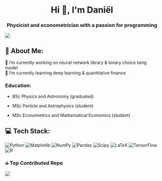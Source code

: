 <h1 align="center">Hi 👋, I'm Daniël</h1>
<h3 align="center">Physicist and econometrician with a passion for programming</h3>

[![](https://visitcount.itsvg.in/api?id=danielmikkers&icon=0&color=3)](https://visitcount.itsvg.in)

## 💫 About Me:
🔭 I’m currently working on neural network library & binary choice Ising model<br>🌱 I’m currently learning deep learning & quantitative finance

### Education:

- BSc Physics and Astronomy (graduated)

- MSc Particle and Astrophysics (student)

- MSc Econometrics and Mathematical Economics (student)

<!--
- MSc Quantitative Finance and Actuarial Sciences (student)
-->

<!--
## 🌐 Socials:
[![Instagram](https://img.shields.io/badge/Instagram-%23E4405F.svg?logo=Instagram&logoColor=white)](https://instagram.com/danielmikkers) 
[![LinkedIn](https://img.shields.io/badge/LinkedIn-%230077B5.svg?logo=linkedin&logoColor=white)](https://linkedin.com/in/danielmikkers) 
[![Stack Overflow](https://img.shields.io/badge/-Stackoverflow-FE7A16?logo=stack-overflow&logoColor=white)](https://stackoverflow.com/users/danielmikkers) 
[![YouTube](https://img.shields.io/badge/YouTube-%23FF0000.svg?logo=YouTube&logoColor=white)](https://youtube.com/@danielmikkers) 
-->

## 💻 Tech Stack:
![Python](https://img.shields.io/badge/python-3670A0?style=for-the-badge&logo=python&logoColor=ffdd54) 
![Matplotlib](https://img.shields.io/badge/Matplotlib-%23ffffff.svg?style=for-the-badge&logo=Matplotlib&logoColor=black) 
![NumPy](https://img.shields.io/badge/numpy-%23013243.svg?style=for-the-badge&logo=numpy&logoColor=white) 
![Pandas](https://img.shields.io/badge/pandas-%23150458.svg?style=for-the-badge&logo=pandas&logoColor=white) 
![Scipy](https://img.shields.io/badge/SciPy-%230C55A5.svg?style=for-the-badge&logo=scipy&logoColor=%white) 
![LaTeX](https://img.shields.io/badge/latex-%23008080.svg?style=for-the-badge&logo=latex&logoColor=white) 
![TensorFlow](https://img.shields.io/badge/TensorFlow-%23FF6F00.svg?style=for-the-badge&logo=TensorFlow&logoColor=white)
![R](https://img.shields.io/badge/r-%23276DC3.svg?style=for-the-badge&logo=r&logoColor=white) 

<!--
![GitHub](https://img.shields.io/badge/github-%23121011.svg?style=for-the-badge&logo=github&logoColor=white) 
![Keras](https://img.shields.io/badge/Keras-%23D00000.svg?style=for-the-badge&logo=Keras&logoColor=white) 
![C++](https://img.shields.io/badge/c++-%2300599C.svg?style=for-the-badge&logo=c%2B%2B&logoColor=white) 
![scikit-learn](https://img.shields.io/badge/scikit--learn-%23F7931E.svg?style=for-the-badge&logo=scikit-learn&logoColor=white) 
![PyTorch](https://img.shields.io/badge/PyTorch-%23EE4C2C.svg?style=for-the-badge&logo=PyTorch&logoColor=white) 
![MariaDB](https://img.shields.io/badge/MariaDB-003545?style=for-the-badge&logo=mariadb&logoColor=white) 
![SQLite](https://img.shields.io/badge/sqlite-%2307405e.svg?style=for-the-badge&logo=sqlite&logoColor=white) 
![OpenCV](https://img.shields.io/badge/opencv-%23white.svg?style=for-the-badge&logo=opencv&logoColor=white) 
![OpenGL](https://img.shields.io/badge/OpenGL-%23FFFFFF.svg?style=for-the-badge&logo=opengl) 
![Qt](https://img.shields.io/badge/Qt-%23217346.svg?style=for-the-badge&logo=Qt&logoColor=white)
-->

<!--
# 📊 GitHub Stats:
![](https://github-readme-stats.vercel.app/api?username=danielmikkers&theme=gotham&hide_border=false&include_all_commits=false&count_private=false)<br/>
![](https://github-readme-streak-stats.herokuapp.com/?user=danielmikkers&theme=gotham&hide_border=false)<br/>
![](https://github-readme-stats.vercel.app/api/top-langs/?username=danielmikkers&theme=gotham&hide_border=false&include_all_commits=false&count_private=false&layout=compact)
-->

### 🔝 Top Contributed Repo
![](https://github-contributor-stats.vercel.app/api?username=danielmikkers&limit=5&theme=dark&combine_all_yearly_contributions=true)
